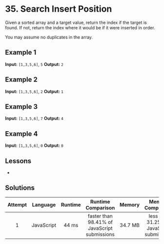 # 35. Search Insert Position

Given a sorted array and a target value, return the index if the target is found. If not, return the index where it would be if it were inserted in order.

You may assume no duplicates in the array.

## Example 1

**Input:** `[1,3,5,6]`, `5`
**Output:** `2`

## Example 2

**Input:** `[1,3,5,6]`, `2`
**Output:** `1`

## Example 3

**Input:** `[1,3,5,6]`, `7`
**Output:** `4`

## Example 4

**Input:** `[1,3,5,6]`, `0`
**Output:** `0`

## Lessons

- 

## Solutions

|Attempt|Language|Runtime|Runtime Comparison|Memory|Memory Comparison|
|:-:|:-:|:-:|:-:|:-:|:-:|
|1|JavaScript|44 ms|faster than 98.41% of JavaScript submissions|34.7 MB|less than 31.25% of JavaScript submissions|